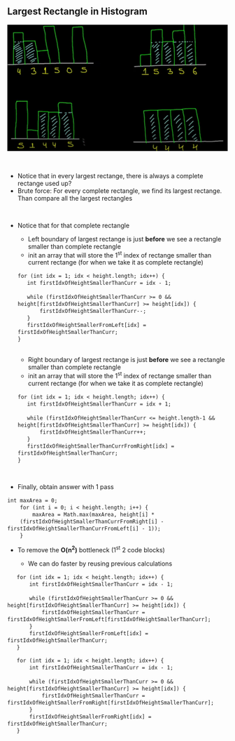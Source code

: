 ## Largest Rectangle in Histogram ##
![](./screenshot.png)
 
<br/> 

- Notice that in every largest rectange, there is always a complete rectange used up?
- Brute force: For every complete rectangle, we find its largest rectange. Than compare all the largest rectangles
<br/>

- Notice that for that complete rectangle
	- Left boundary of largest rectange is just **before** we see a rectangle smaller than complete rectangle
	- init an array that will store the 1<sup>st</sup> index of rectange smaller than current rectange (for when we take it as complete rectangle)
	 ```
	for (int idx = 1; idx < height.length; idx++) {              
		int firstIdxOfHeightSmallerThanCurr = idx - 1;
		
		while (firstIdxOfHeightSmallerThanCurr >= 0 && height[firstIdxOfHeightSmallerThanCurr] >= height[idx]) {
			firstIdxOfHeightSmallerThanCurr--;
		}
   		firstIdxOfHeightSmallerFromLeft[idx] = firstIdxOfHeightSmallerThanCurr;              
	}
	``` 
	<br/>
	
	- Right boundary of largest rectange is just **before** we see a rectangle smaller than complete rectangle
	- init an array that will store the 1<sup>st</sup> index of rectange smaller than current rectange (for when we take it as complete rectangle)
	 ```
	for (int idx = 1; idx < height.length; idx++) {              
		int firstIdxOfHeightSmallerThanCurr = idx + 1;
		
		while (firstIdxOfHeightSmallerThanCurr <= height.length-1 && height[firstIdxOfHeightSmallerThanCurr] >= height[idx]) {
			firstIdxOfHeightSmallerThanCurr++;
		}
   		firstIdxOfHeightSmallerThanCurrFromRight[idx] = firstIdxOfHeightSmallerThanCurr;              
	}
	``` 
	<br/>

- Finally, obtain answer with 1 pass
```
int maxArea = 0;
    for (int i = 0; i < height.length; i++) {
        maxArea = Math.max(maxArea, height[i] * 
	(firstIdxOfHeightSmallerThanCurrFromRight[i] - firstIdxOfHeightSmallerThanCurrFromLeft[i] - 1));
    }
```

- To remove the **O(n<sup>2</sup>)** bottleneck (1<sup>st</sup> 2 code blocks)
	<br/>
	
	- We can do faster by reusing previous calculations
 ```
	for (int idx = 1; idx < height.length; idx++) {              
		int firstIdxOfHeightSmallerThanCurr = idx - 1;
		
		while (firstIdxOfHeightSmallerThanCurr >= 0 && height[firstIdxOfHeightSmallerThanCurr] >= height[idx]) {
			firstIdxOfHeightSmallerThanCurr = firstIdxOfHeightSmallerFromLeft[firstIdxOfHeightSmallerThanCurr];
		}
   		firstIdxOfHeightSmallerFromLeft[idx] = firstIdxOfHeightSmallerThanCurr;              
	}
``` 
 ```
	for (int idx = 1; idx < height.length; idx++) {              
		int firstIdxOfHeightSmallerThanCurr = idx - 1;
		
		while (firstIdxOfHeightSmallerThanCurr >= 0 && height[firstIdxOfHeightSmallerThanCurr] >= height[idx]) {
			firstIdxOfHeightSmallerThanCurr = firstIdxOfHeightSmallerFromRight[firstIdxOfHeightSmallerThanCurr];
		}
   		firstIdxOfHeightSmallerFromRight[idx] = firstIdxOfHeightSmallerThanCurr;              
	}
``` 
